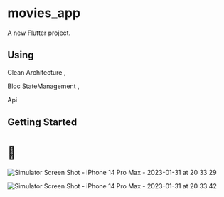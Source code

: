 # movies_app

A new Flutter project. 

## Using

Clean Architecture , 

Bloc StateManagement ,

Api 

## Getting Started

# 💫


![Simulator Screen Shot - iPhone 14 Pro Max - 2023-01-31 at 20 33 29](https://user-images.githubusercontent.com/43685429/215851382-9a868b1a-c1ee-479e-adcf-e0eb6f284ad2.png)

![Simulator Screen Shot - iPhone 14 Pro Max - 2023-01-31 at 20 33 42](https://user-images.githubusercontent.com/43685429/215851392-364001f8-93af-4f3a-ab55-aa8fa3037256.png)
